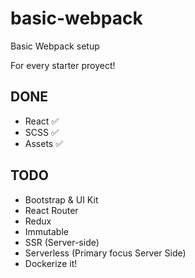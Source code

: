 # basic-webpack
Basic Webpack setup

For every starter proyect!

## DONE

* React ✅
* SCSS ✅
* Assets ✅

## TODO

* Bootstrap & UI Kit
* React Router
* Redux
* Immutable
* SSR (Server-side)
* Serverless (Primary focus Server Side)
* Dockerize it!